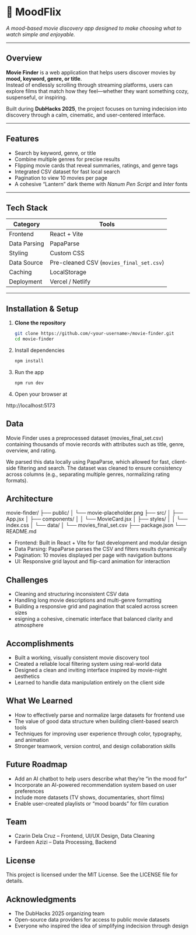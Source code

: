 # 🎥 MoodFlix
*A mood-based movie discovery app designed to make choosing what to watch simple and enjoyable.*

---

## Overview  
**Movie Finder** is a web application that helps users discover movies by **mood, keyword, genre, or title**.  
Instead of endlessly scrolling through streaming platforms, users can explore films that match how they feel—whether they want something cozy, suspenseful, or inspiring.  

Built during **DubHacks 2025**, the project focuses on turning indecision into discovery through a calm, cinematic, and user-centered interface.

---

## Features  
- Search by keyword, genre, or title  
- Combine multiple genres for precise results  
- Flipping movie cards that reveal summaries, ratings, and genre tags  
- Integrated CSV dataset for fast local search  
- Pagination to view 10 movies per page  
- A cohesive “Lantern” dark theme with *Nanum Pen Script* and *Inter* fonts  

---

## Tech Stack  

| Category | Tools |
|-----------|-------|
| Frontend | React + Vite |
| Data Parsing | PapaParse |
| Styling | Custom CSS |
| Data Source | Pre-cleaned CSV (`movies_final_set.csv`) |
| Caching | LocalStorage |
| Deployment | Vercel / Netlify |

---

## Installation & Setup  

1. **Clone the repository**  
   ```bash
   git clone https://github.com/<your-username>/movie-finder.git
   cd movie-finder

2. Install dependencies
   ```bash
   npm install

3. Run the app
   ```bash
   npm run dev

4. Open your browser at

http://localhost:5173

## Data

Movie Finder uses a preprocessed dataset (movies_final_set.csv) containing thousands of movie records with attributes such as title, genre, overview, and rating.

We parsed this data locally using PapaParse, which allowed for fast, client-side filtering and search.
The dataset was cleaned to ensure consistency across columns (e.g., separating multiple genres, normalizing rating formats).

## Architecture
movie-finder/
 ├── public/
 │    └── movie-placeholder.png
 ├── src/
 │    ├── App.jsx
 │    ├── components/
 │    │    └── MovieCard.jsx
 │    ├── styles/
 │    │    └── index.css
 │    └── data/
 │         └── movies_final_set.csv
 ├── package.json
 └── README.md


- Frontend: Built in React + Vite for fast development and modular design
- Data Parsing: PapaParse parses the CSV and filters results dynamically
- Pagination: 10 movies displayed per page with navigation buttons
- UI: Responsive grid layout and flip-card animation for interaction

## Challenges

- Cleaning and structuring inconsistent CSV data
- Handling long movie descriptions and multi-genre formatting
- Building a responsive grid and pagination that scaled across screen sizes
- esigning a cohesive, cinematic interface that balanced clarity and atmosphere

## Accomplishments

- Built a working, visually consistent movie discovery tool
- Created a reliable local filtering system using real-world data
- Designed a clean and inviting interface inspired by movie-night aesthetics
- Learned to handle data manipulation entirely on the client side

## What We Learned

- How to effectively parse and normalize large datasets for frontend use
- The value of good data structure when building client-based search tools
- Techniques for improving user experience through color, typography, and animation
- Stronger teamwork, version control, and design collaboration skills

## Future Roadmap

- Add an AI chatbot to help users describe what they’re “in the mood for”
- Incorporate an AI-powered recommendation system based on user preferences
- Include more datasets (TV shows, documentaries, short films)
- Enable user-created playlists or “mood boards” for film curation

## Team

- Czarin Dela Cruz – Frontend, UI/UX Design, Data Cleaning
- Fardeen Azizi – Data Processing, Backend

## License

This project is licensed under the MIT License. See the LICENSE file for details.

## Acknowledgments

- The DubHacks 2025 organizing team
- Open-source data providers for access to public movie datasets
- Everyone who inspired the idea of simplifying indecision through design
